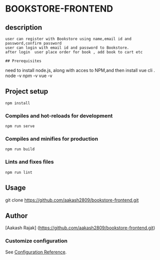 # BOOKSTORE-FRONTEND

## description
```
user can register with Bookstore using name,email id and password,confirm password
user can login with email id and password to Bookstore.
after login  user place order for book , add book to cart etc

## Prerequisites
```
need to install node.js, along with acces to NPM,and then install vue cli .
node -v
npm -v
vue -v

## Project setup
```
npm install
```

### Compiles and hot-reloads for development
```
npm run serve
```

### Compiles and minifies for production
```
npm run build
```

### Lints and fixes files
```
npm run lint
```
## Usage
git clone https://github.com/aakash2809/bookstore-frontend.git

## Author
[Aakash Rajak] (https://github.com/aakash2809/bookstore-frontend.git)

### Customize configuration
See [Configuration Reference](https://cli.vuejs.org/config/).
